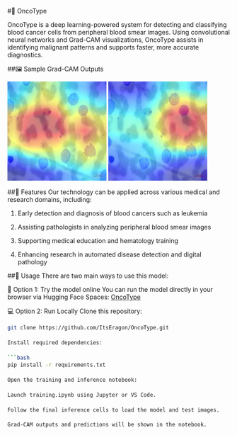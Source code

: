 #🧬 OncoType

OncoType is a deep learning-powered system for detecting and classifying blood cancer cells from peripheral blood smear images. Using convolutional neural networks and Grad-CAM visualizations, OncoType assists in identifying malignant patterns and supports faster, more accurate diagnostics.


##🖼️ Sample Grad-CAM Outputs

![Sample Image](/sample_grad_cams/gradcam_out%20(1).jpg) ![Sample Image](/sample_grad_cams/gradcam_out%20(2).jpg)


##🚀 Features
Our technology can be applied across various medical and research domains, including:

1. Early detection and diagnosis of blood cancers such as leukemia

2. Assisting pathologists in analyzing peripheral blood smear images

3. Supporting medical education and hematology training

4. Enhancing research in automated disease detection and digital pathology

##🧪 Usage
There are two main ways to use this model:

🔗 Option 1: Try the model online
You can run the model directly in your browser via Hugging Face Spaces:
[OncoType](https://huggingface.co/spaces/ItsErAgOn/OncoType)


💻 Option 2: Run Locally
Clone this repository:

   ```bash
   git clone https://github.com/ItsEragon/OncoType.git

Install required dependencies:

   ```bash
   pip install -r requirements.txt

Open the training and inference notebook:

Launch training.ipynb using Jupyter or VS Code.

Follow the final inference cells to load the model and test images.

Grad-CAM outputs and predictions will be shown in the notebook.